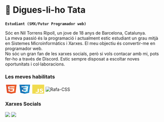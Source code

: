 # 💅 Digues-li-ho Tata

**`Estudiant (SMX/Futur Programador web)`**

Sóc en Nil Torrens Ripoll, un jove de 18 anys de Barcelona, Catalunya.<br>La meva passió és la programació i actualment estic estudiant un grau mitjà en Sistemes Microinformàtics i Xarxes. El meu objectiu és convertir-me en programador web.<br>No sóc un gran fan de les xarxes socials, però si vols contacar amb mi, pots fer-ho a través de Discord. Estic sempre disposat a escoltar noves oportunitats i col·laboracions.

<div style="display: inline_block">
  <h3>Les meves habilitats</h3>
  <img align="center" alt="Nil-HTML" height="30" width="40" src="https://raw.githubusercontent.com/devicons/devicon/master/icons/html5/html5-original.svg">
  <img align="center" alt="Nil-CSS" height="30" width="40" src="https://raw.githubusercontent.com/devicons/devicon/master/icons/css3/css3-original.svg">
  <img align="center" alt="Nil-Js" height="30" width="40" src="https://raw.githubusercontent.com/devicons/devicon/master/icons/javascript/javascript-plain.svg">
  <img align="center" alt="Rafa-CSS" height="31" width="30" src="https://www.roxo.ir/blog-panel/wp-content/uploads/2017/09/photoshop-logo.jpg">
</div>

<div> 
  <h3>Xarxes Socials</h3>
  <a href="https://discord.gg/vEZUB7CEBB" target="_blank"><img src="https://img.shields.io/badge/Discord-7289DA?style=for-the-badge&logo=discord&logoColor=white" target="_blank"></a> 
  <a href="https://instagram.com/nil_torrensripoll" target="_blank"><img src="https://img.shields.io/badge/-Instagram-%23E4405F?style=for-the-badge&logo=instagram&logoColor=white" target="_blank"></a>
</div>
